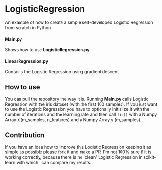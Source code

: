 # LogisticRegression
An example of how to create a simple self-developed Logistic Regression from scratch in Python 

#### Main.py
Shows how to use **LogisticRegression.py**

#### LinearRegression.py
Contains the Logistic Regression using gradient descent

## How to use
You can pull the repository the way it is. Running **Main.py** calls Logistic Regression with the iris dataset (with the first 100 samples). If you just want to use the Logistic Regression you have to optionally initialize it with the number of iterations and the learning rate and then call `fit()` with a Numpy Array `X` (m_samples, n_features) and a Numpy Array `y` (m_samples).

## Contribution
If you have an idea how to improve this Logistic Regression keeping it as simple as possible please fork it and make a PR. I'm not 100% sure if it is working correctly, because there is no 'clean' Logistic Regression in scikit-learn with which I can compare my results.
